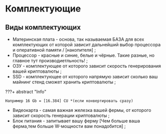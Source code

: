 # Комплектующие



## Виды комплектующих
 - Материнская плата - основа, так называемая БАЗА для всех комплектующих от которой зависит дальнейший выбор процессора и оперативной памяти / [накопителя] ;
 - Процессор - красные и синие, белые и чёрные. Такие разные, но главное тут производиетльность! ;
 - ОЗУ - комплектующее от которого зависит скорость генерирования вашей криптовалюты ;
 - SSD - комплектующее от которого напрямую зависит сколько ваш майнинг стенд сможет хранить криптовалюты ;

???+ abstract "Info"

    Например 16 Gb = [16.384] CU *(если конвертировать сразу)


 - Видеокарта - самая важная железка вашей фермы, от которого зависит скорость генерации криптовалюты ;
 - Блок питания - запитывает вашу ферму [Чем больше ваша ферма,тем больше W-мощности вам понадобится] ;
 

